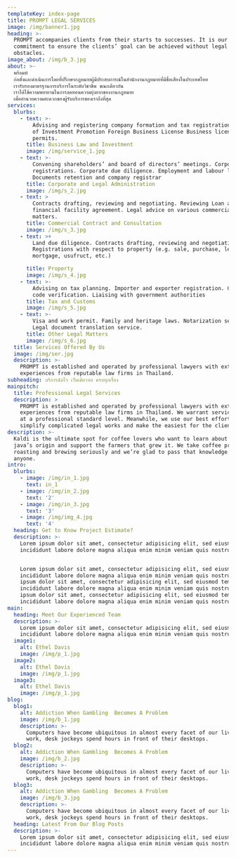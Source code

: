```yaml
---
templateKey: index-page
title: PROMPT LEGAL SERVICES
image: /img/banner1.jpg
heading: >-
  PROMPT accompanies clients from their starts to successes. It is our
  commitment to ensure the clients’ goal can be achieved without legal
  obstacles.
image_about: /img/b_3.jpg
about: >-
  พร้อมท์
  ก่อตั้งและดำเนินการโดยที่ปรึกษากฎหมายผู้มีประสบการณ์ในสำนักงานกฎหมายที่มีชื่อเสียงในประเทศไทย
  เรารับรองมาตรฐานการบริการในระดับวิชาชีพ ขณะเดียวกัน
  เราได้ใช้ความพยายามในการลดทอนความยุ่งยากของงานกฎหมาย
  เพื่ออำนวยความสะดวกของผู้รับบริการของเราถึงที่สุด
services:
  blurbs:
    - text: >-
        Advising and registering company formation and tax registrations. Board
        of Investment Promotion Foreign Business License Business licenses and
        permits.
      title: Business Law and Investment
      image: /img/service_1.jpg
    - text: >-
        Convening shareholders’ and board of directors’ meetings. Corporate
        registrations. Corporate due diligence. Employment and labour law.
        Documents retention and company registrar
      title: Corporate and Legal Administration
      image: /img/s_2.jpg
    - text: >
        Contracts drafting, reviewing and negotiating. Reviewing Loan and other
        financial facility agreement. Legal advice on various commercial
        matters.
      title: Commercial Contract and Consultation
      image: /img/s_3.jpg
    - text: >+
        Land due diligence. Contracts drafting, reviewing and negotiating.
        Registrations with respect to property (e.g. sale, purchase, lease,
        mortgage, usufruct, etc.)

      title: Property
      image: /img/s_4.jpg
    - text: >-
        Advising on tax planning. Importer and exporter registration. Customs HS
        code verification. Liaising with government authorities
      title: Tax and Customs
      image: /img/s_5.jpg
    - text: >-
        Visa and work permit. Family and heritage laws. Notarization services.
        Legal document translation service.
      title: Other Legal Matters
      image: /img/s_6.jpg
  title: Services Offered By Us
  image: /img/ser.jpg
  description: >-
    PROMPT is established and operated by professional lawyers with extensive
    experiences from reputable law firms in Thailand.
subheading: บริการฉับไว เว็บเดียวจบ ครบทุกเรื่อง
mainpitch:
  title: Professional Legal Services
  description: >
    PROMPT is established and operated by professional lawyers with extensive
    experiences from reputable law firms in Thailand. We warrant service quality
    at a professional standard level. Meanwhile, we use our best effort to
    simplify complicated legal works and make the easiest for the clients.
description: >-
  Kaldi is the ultimate spot for coffee lovers who want to learn about their
  java’s origin and support the farmers that grew it. We take coffee production,
  roasting and brewing seriously and we’re glad to pass that knowledge to
  anyone.
intro:
  blurbs:
    - image: /img/in_1.jpg
      text: in_1
    - image: /img/in_2.jpg
      text: '2'
    - image: /img/in_3.jpg
      text: '3'
    - image: /img/img_4.jpg
      text: '4'
  heading: Get to Know Project Estimate?
  description: >-
    Lorem ipsum dolor sit amet, consectetur adipisicing elit, sed eiusmod tempor
    incididunt labore dolore magna aliqua enim minim veniam quis nostrud.


    Lorem ipsum dolor sit amet, consectetur adipisicing elit, sed eiusmod tempor
    incididunt labore dolore magna aliqua enim minim veniam quis nostrud. Lorem
    ipsum dolor sit amet, consectetur adipisicing elit, sed eiusmod tempor
    incididunt labore dolore magna aliqua enim minim veniam quis nostrud. Lorem
    ipsum dolor sit amet, consectetur adipisicing elit, sed eiusmod tempor
    incididunt labore dolore magna aliqua enim minim veniam quis nostrud.
main:
  heading: Meet Our Experienced Team
  description: >-
    Lorem ipsum dolor sit amet, consectetur adipisicing elit, sed eiusmod tempor
    incididunt labore dolore magna aliqua enim minim veniam quis nostrud.
  image1:
    alt: Ethel Davis
    image: /img/p_1.jpg
  image2:
    alt: Ethel Davis
    image: /img/p_1.jpg
  image3:
    alt: Ethel Davis
    image: /img/p_1.jpg
blog:
  blog1:
    alt: Addiction When Gambling  Becomes A Problem
    image: /img/b_1.jpg
    description: >-
      Computers have become ubiquitous in almost every facet of our lives. At
      work, desk jockeys spend hours in front of their desktops.
  blog2:
    alt: Addiction When Gambling  Becomes A Problem
    image: /img/b_2.jpg
    description: >-
      Computers have become ubiquitous in almost every facet of our lives. At
      work, desk jockeys spend hours in front of their desktops.
  blog3:
    alt: Addiction When Gambling  Becomes A Problem
    image: /img/b_3.jpg
    description: >-
      Computers have become ubiquitous in almost every facet of our lives. At
      work, desk jockeys spend hours in front of their desktops.
  heading: Latest From Our Blog Posts
  description: >-
    Lorem ipsum dolor sit amet, consectetur adipisicing elit, sed eiusmod tempor
    incididunt labore dolore magna aliqua enim minim veniam quis nostrud.
---
```


